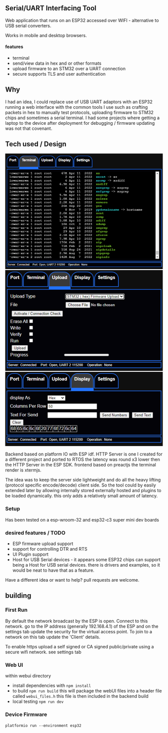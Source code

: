 ## Serial/UART Interfacing Tool ##
Web application that runs on an ESP32 accessed over WIFI - alternative to USB serial converters.

Works in mobile and desktop browsers.

#### features ####

* terminal
* send/view data in hex and or other formats
* upload firmware to an STM32 over a UART connection
* secure supports TLS and user authentication


## Why ##

I had an idea, I could replace use of USB UART adaptors with an ESP32 running a web interface with the common tools
I use such as crafting packets in hex to manually test protocols, uploading firmware to STM32 chips and sometimes a serial terminal. I had some projects where getting a laptop to the device after deployment for debugging / firmware updating was not that covenant.

## Tech used / Design  ##

![Terminal Tab](serialSpart_term.PNG)
![Upload Tab](serialSpart_upload.PNG)
![Display Tab](serialSpart_display.PNG)

Backend based on platform IO with ESP idf.
HTTP Server is one I created for a different project and ported to RTOS the latency was round x3 lower then the HTTP Server in the ESP SDK.
frontend based on preactjs the terminal render is xtermjs.


The idea was to keep the server side lightweight and do all the heavy lifting (protocol specific encode/decode) client side.
So the tool could by easily extended later by allowing internally stored externally hosted and plugins to be loaded dynamically. this only adds a relatively small amount of latency.

### Setup ###

Has been tested on a esp-wroom-32 and esp32-c3 super mini dev boards

### desired features / TODO ###

* ESP firmware upload support
* support for controlling DTR and RTS
* UI Plugin support
* Host for USB Serial devices -
  it appears some ESP32 chips can support being a Host for USB serial devices. there is drivers and examples, so
  it would be neat to have that as a feature.

 Have a different idea or want to help? pull requests are welcome.


## building ##

### First Run ###

By default the network broadcast by the ESP is open. Connect to this network. 
go to the IP address (generally 192.168.4.1) of the ESP and on the settings tab update the security for the virtual access point. To join to a network on this tab update the 'Client' details.

To enable https upload a self signed or CA signed public/private using a secure wifi network.
see settings tab

### Web UI ###
 
 within webui directory

 * install dependencies with `npm install`
 * to build `npm run build` 
  this will package the webUI files into a header file called `webui_files.h` this file is then included in the backend build
 * local testing `npm run dev`

### Device Firmware
   `platformio run --environment esp32`